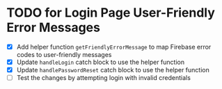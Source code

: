 # TODO for Login Page User-Friendly Error Messages

- [x] Add helper function `getFriendlyErrorMessage` to map Firebase error codes to user-friendly messages
- [x] Update `handleLogin` catch block to use the helper function
- [x] Update `handlePasswordReset` catch block to use the helper function
- [ ] Test the changes by attempting login with invalid credentials
